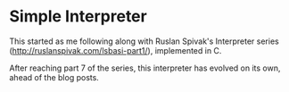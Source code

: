 # Simple Interpreter
This started as me following along with Ruslan Spivak's Interpreter series (http://ruslanspivak.com/lsbasi-part1/), implemented in C.

After reaching part 7 of the series, this interpreter has evolved on its own, ahead of the blog posts.

